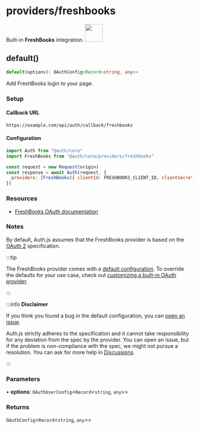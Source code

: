 # providers/freshbooks

<div style={{backgroundColor: "#000", display: "flex", justifyContent: "space-between", color: "#fff", padding: 16}}>
<span>Built-in <b>FreshBooks</b> integration.</span>
<a href="https://freshbooks.com">
  <img style={{display: "block"}} src="https://authjs.dev/img/providers/freshbooks.svg" height="48" width="48"/>
</a>
</div>

## default()

```ts
default(options): OAuthConfig<Record<string, any>>
```

Add FreshBooks login to your page.

### Setup

#### Callback URL
```
https://example.com/api/auth/callback/freshbooks
```

#### Configuration
```js
import Auth from "@auth/core"
import FreshBooks from "@auth/core/providers/freshbooks"

const request = new Request(origin)
const response = await Auth(request, {
  providers: [FreshBooks({ clientId: FRESHBOOKS_CLIENT_ID, clientSecret: FRESHBOOKS_CLIENT_SECRET })],
})
```

### Resources

 - [FreshBooks OAuth documentation](https://www.freshbooks.com/api/authenticating-with-oauth-2-0-on-the-new-freshbooks-api
)

### Notes

By default, Auth.js assumes that the FreshBooks provider is
based on the [OAuth 2](https://www.rfc-editor.org/rfc/rfc6749.html) specification.

:::tip

The FreshBooks provider comes with a [default configuration](https://github.com/nextauthjs/next-auth/blob/main/packages/core/src/providers/freshbooks.ts).
To override the defaults for your use case, check out [customizing a built-in OAuth provider](https://authjs.dev/guides/providers/custom-provider#override-default-options).

:::

:::info **Disclaimer**

If you think you found a bug in the default configuration, you can [open an issue](https://authjs.dev/new/provider-issue).

Auth.js strictly adheres to the specification and it cannot take responsibility for any deviation from
the spec by the provider. You can open an issue, but if the problem is non-compliance with the spec,
we might not pursue a resolution. You can ask for more help in [Discussions](https://authjs.dev/new/github-discussions).

:::

### Parameters

• **options**: `OAuthUserConfig`\<`Record`\<`string`, `any`\>\>

### Returns

`OAuthConfig`\<`Record`\<`string`, `any`\>\>
